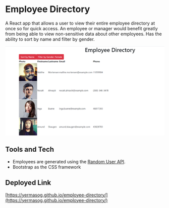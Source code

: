# Employee Directory
A React app that allows a user to view their entire employee directory at once so for quick access. An employee or manager would benefit greatly from being able to view non-sensitive data about other employees. Has the ability to sort by name and filter by gender. 
    
![screenshot of website](src/images/screenshot.png)
    

## Tools and Tech
* Employees are generated using the [Random User API](https://randomuser.me/).
* Bootstrap as the CSS framework

## Deployed Link
[https://yermasog.github.io/employee-directory/](https://yermasog.github.io/employee-directory/)

